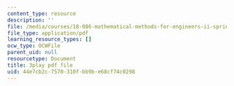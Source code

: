 ```yaml
---
content_type: resource
description: ''
file: /media/courses/18-086-mathematical-methods-for-engineers-ii-spring-2006/44e7cb2c7570310fbb9be68cf74c0298_fpwsw7SdkyY.pdf
file_type: application/pdf
learning_resource_types: []
ocw_type: OCWFile
parent_uid: null
resourcetype: Document
title: 3play pdf file
uid: 44e7cb2c-7570-310f-bb9b-e68cf74c0298
---
```

